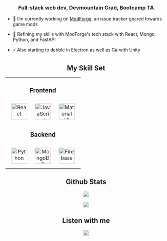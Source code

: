### <div align="center">Full-stack web dev, Devmountain Grad, Bootcamp TA</div>  
  

- 🔭 I’m currently working on [ModForge](https://github.com/ModForge), an issue tracker geared towards game mods  
  

- 🌱 Refining my skills with ModForge's tech stack with  React, Mongo, Python, and FastAPI  
  

- ⚡ Also starting to dabble in Electron as well as C# with Unity  

## <div align="center">My Skill Set </div>
<table align="center"><tr><td valign="top" width="100%" >



### <div align="center">Frontend </div>  
<div align="center">  
<a href="https://reactjs.org/" target="_blank"><img style="margin: 10px" src="https://profilinator.rishav.dev/skills-assets/react-original-wordmark.svg" alt="React" height="50" /></a>  
<a href="https://www.javascript.com/" target="_blank"><img style="margin: 10px" src="https://profilinator.rishav.dev/skills-assets/javascript-original.svg" alt="JavaScript" height="50" /></a>  
<a href="https://mui.com/" target="_blank"><img style="margin: 10px" src="https://profilinator.rishav.dev/skills-assets/mui.png" alt="Material UI" height="50" /></a>  
</div>





### <div align="center">Backend </div>  
<div align="center">  
<a href="https://www.python.org/" target="_blank"><img style="margin: 10px" src="https://profilinator.rishav.dev/skills-assets/python-original.svg" alt="Python" height="50" /></a>  
<a href="https://www.mongodb.com/" target="_blank"><img style="margin: 10px" src="https://profilinator.rishav.dev/skills-assets/mongodb-original-wordmark.svg" alt="MongoDB" height="50" /></a>  
<a href="https://firebase.google.com/" target="_blank"><img style="margin: 10px" src="https://profilinator.rishav.dev/skills-assets/firebase.png" alt="Firebase" height="50" /></a>  
</div>

</td></tr></table>  




## <div align="center">Github Stats </div>
<div align="center">
<img src="https://komarev.com/ghpvc/?username=Zaliant1&&style=flat-square" align="center" />
</div>  
</br>
<div align="center"><img src="https://github-readme-stats.vercel.app/api?username=Zaliant1&show_icons=true&count_private=true&hide_border=true" align="center" /></div>  

 

  


## <div align="center">Listen with me </div>
<div align="center"><img src="https://spotify-github-profile.vercel.app/api/view?uid=3152m53no35ongcjz6hwzlk3ndby&cover_image=true&theme=compact&show_offline=false&background_color=121212&interchange=true" /></div>
